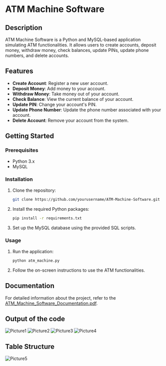 # ATM Machine Software

## Description
ATM Machine Software is a Python and MySQL-based application simulating ATM functionalities. It allows users to create accounts, deposit money, withdraw money, check balances, update PINs, update phone numbers, and delete accounts.

## Features
- **Create Account**: Register a new user account.
- **Deposit Money**: Add money to your account.
- **Withdraw Money**: Take money out of your account.
- **Check Balance**: View the current balance of your account.
- **Update PIN**: Change your account's PIN.
- **Update Phone Number**: Update the phone number associated with your account.
- **Delete Account**: Remove your account from the system.

## Getting Started
### Prerequisites
- Python 3.x
- MySQL

### Installation
1. Clone the repository:
    ```bash
    git clone https://github.com/yourusername/ATM-Machine-Software.git
    ```
2. Install the required Python packages:
    ```bash
    pip install -r requirements.txt
    ```
3. Set up the MySQL database using the provided SQL scripts.

### Usage
1. Run the application:
    ```bash
    python atm_machine.py
    ```
2. Follow the on-screen instructions to use the ATM functionalities.

## Documentation
For detailed information about the project, refer to the [ATM_Machine_Software_Documentation.pdf](ATM_Machine_Software_Documentation.pdf).

## Output of the code
![Picture1](https://github.com/nkxtyy/ATM-Machine-Software/assets/145798344/e6cbb6d8-683f-472b-b2cb-bfa909c2f174)
![Picture2](https://github.com/nkxtyy/ATM-Machine-Software/assets/145798344/95cd4012-26c0-4e86-840a-8aaed5c65f9a)
![Picture3](https://github.com/nkxtyy/ATM-Machine-Software/assets/145798344/5379cff5-0723-4fd0-b178-fe24879a4105)
![Picture4](https://github.com/nkxtyy/ATM-Machine-Software/assets/145798344/865a63f3-3b02-4a09-a563-6b327bd4aa33)

## Table Structure
![Picture5](https://github.com/nkxtyy/ATM-Machine-Software/assets/145798344/cb14f6ea-7881-4833-96e8-bf3aa1eb1b54)




